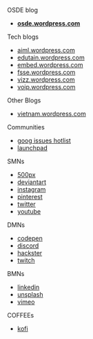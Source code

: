OSDE blog
- **[osde.wordpress.com](https://osde8info.wordpress.com)**

Tech blogs
- [aiml.wordpress.com](https://aidlml.wordpress.com)
- [edutain.wordpress.com](https://edutain8.wordpress.com)
- [embed.wordpress.com](https://embed8.wordpress.com)
- [fsse.wordpress.com](https://fsse8info.wordpress.com)
- [vizz.wordpress.com](https://vizz8info.wordpress.com)
- [voip.wordpress.com](https://voippix.wordpress.com)

Other Blogs
- [vietnam.wordpress.com](https://lovevietnamese.wordpress.com/)

Communities
- [goog issues hotlist](https://issuetracker.google.com/hotlists/1743334)
- [launchpad](https://launchpad.net/~osde8info)
 
SMNs
- [500px](https://500px.com/p/osde8info?view=photos)
- [deviantart](https://www.deviantart.com/osde8info)
- [instagram](https://www.instagram.com/osde8info/)
- [pinterest](https://www.pinterest.co.uk/osde8info/_saved/)
- [twitter](https://twitter.com/osde8info)
- [youtube](https://www.youtube.com/channel/UC9qzSmzQ720lUlSWM8Q37Mw)

DMNs
- [codepen](https://codepen.io/osde8info/)
- [discord](https://discord.com/channels/@me)
- [hackster](https://www.hackster.io/osde8info)
- [twitch](https://www.twitch.tv/)

BMNs
- [linkedin](https://www.linkedin.com/)
- [unsplash](https://unsplash.com/@osde8info)
- [vimeo](https://vimeo.com/osde8info)

COFFEEs
- [kofi](https://ko-fi.com/osde8info)
